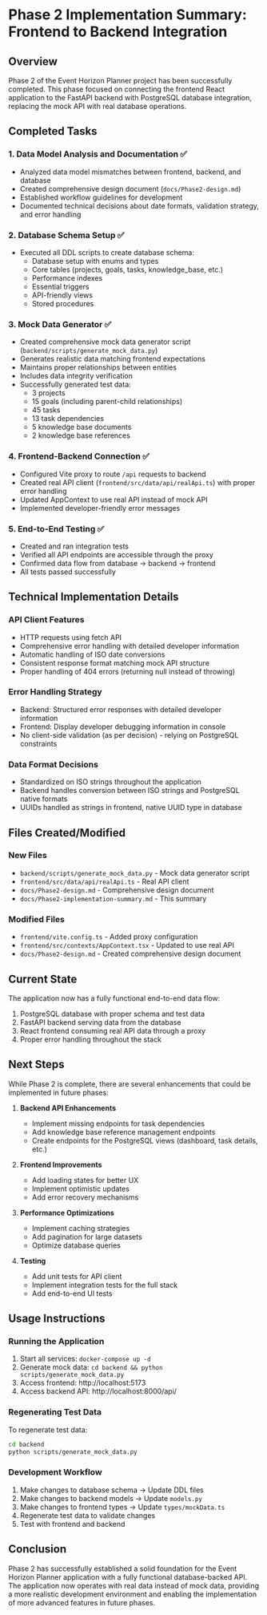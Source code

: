 # Phase 2 Implementation Summary: Frontend to Backend Integration

## Overview

Phase 2 of the Event Horizon Planner project has been successfully completed. This phase focused on connecting the frontend React application to the FastAPI backend with PostgreSQL database integration, replacing the mock API with real database operations.

## Completed Tasks

### 1. Data Model Analysis and Documentation ✅
- Analyzed data model mismatches between frontend, backend, and database
- Created comprehensive design document (`docs/Phase2-design.md`)
- Established workflow guidelines for development
- Documented technical decisions about date formats, validation strategy, and error handling

### 2. Database Schema Setup ✅
- Executed all DDL scripts to create database schema:
  - Database setup with enums and types
  - Core tables (projects, goals, tasks, knowledge_base, etc.)
  - Performance indexes
  - Essential triggers
  - API-friendly views
  - Stored procedures

### 3. Mock Data Generator ✅
- Created comprehensive mock data generator script (`backend/scripts/generate_mock_data.py`)
- Generates realistic data matching frontend expectations
- Maintains proper relationships between entities
- Includes data integrity verification
- Successfully generated test data:
  - 3 projects
  - 15 goals (including parent-child relationships)
  - 45 tasks
  - 13 task dependencies
  - 5 knowledge base documents
  - 2 knowledge base references

### 4. Frontend-Backend Connection ✅
- Configured Vite proxy to route `/api` requests to backend
- Created real API client (`frontend/src/data/api/realApi.ts`) with proper error handling
- Updated AppContext to use real API instead of mock API
- Implemented developer-friendly error messages

### 5. End-to-End Testing ✅
- Created and ran integration tests
- Verified all API endpoints are accessible through the proxy
- Confirmed data flow from database → backend → frontend
- All tests passed successfully

## Technical Implementation Details

### API Client Features
- HTTP requests using fetch API
- Comprehensive error handling with detailed developer information
- Automatic handling of ISO date conversions
- Consistent response format matching mock API structure
- Proper handling of 404 errors (returning null instead of throwing)

### Error Handling Strategy
- Backend: Structured error responses with detailed developer information
- Frontend: Display developer debugging information in console
- No client-side validation (as per decision) - relying on PostgreSQL constraints

### Data Format Decisions
- Standardized on ISO strings throughout the application
- Backend handles conversion between ISO strings and PostgreSQL native formats
- UUIDs handled as strings in frontend, native UUID type in database

## Files Created/Modified

### New Files
- `backend/scripts/generate_mock_data.py` - Mock data generator script
- `frontend/src/data/api/realApi.ts` - Real API client
- `docs/Phase2-design.md` - Comprehensive design document
- `docs/Phase2-implementation-summary.md` - This summary

### Modified Files
- `frontend/vite.config.ts` - Added proxy configuration
- `frontend/src/contexts/AppContext.tsx` - Updated to use real API
- `docs/Phase2-design.md` - Created comprehensive design document

## Current State

The application now has a fully functional end-to-end data flow:
1. PostgreSQL database with proper schema and test data
2. FastAPI backend serving data from the database
3. React frontend consuming real API data through a proxy
4. Proper error handling throughout the stack

## Next Steps

While Phase 2 is complete, there are several enhancements that could be implemented in future phases:

1. **Backend API Enhancements**
   - Implement missing endpoints for task dependencies
   - Add knowledge base reference management endpoints
   - Create endpoints for the PostgreSQL views (dashboard, task details, etc.)

2. **Frontend Improvements**
   - Add loading states for better UX
   - Implement optimistic updates
   - Add error recovery mechanisms

3. **Performance Optimizations**
   - Implement caching strategies
   - Add pagination for large datasets
   - Optimize database queries

4. **Testing**
   - Add unit tests for API client
   - Implement integration tests for the full stack
   - Add end-to-end UI tests

## Usage Instructions

### Running the Application
1. Start all services: `docker-compose up -d`
2. Generate mock data: `cd backend && python scripts/generate_mock_data.py`
3. Access frontend: http://localhost:5173
4. Access backend API: http://localhost:8000/api/

### Regenerating Test Data
To regenerate test data:
```bash
cd backend
python scripts/generate_mock_data.py
```

### Development Workflow
1. Make changes to database schema → Update DDL files
2. Make changes to backend models → Update `models.py`
3. Make changes to frontend types → Update `types/mockData.ts`
4. Regenerate test data to validate changes
5. Test with frontend and backend

## Conclusion

Phase 2 has successfully established a solid foundation for the Event Horizon Planner application with a fully functional database-backed API. The application now operates with real data instead of mock data, providing a more realistic development environment and enabling the implementation of more advanced features in future phases.